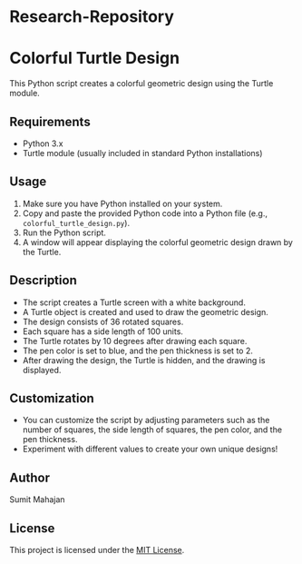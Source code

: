 # Research-Repository
# Colorful Turtle Design

This Python script creates a colorful geometric design using the Turtle module.

## Requirements
- Python 3.x
- Turtle module (usually included in standard Python installations)

## Usage
1. Make sure you have Python installed on your system.
2. Copy and paste the provided Python code into a Python file (e.g., `colorful_turtle_design.py`).
3. Run the Python script.
4. A window will appear displaying the colorful geometric design drawn by the Turtle.

## Description
- The script creates a Turtle screen with a white background.
- A Turtle object is created and used to draw the geometric design.
- The design consists of 36 rotated squares.
- Each square has a side length of 100 units.
- The Turtle rotates by 10 degrees after drawing each square.
- The pen color is set to blue, and the pen thickness is set to 2.
- After drawing the design, the Turtle is hidden, and the drawing is displayed.

## Customization
- You can customize the script by adjusting parameters such as the number of squares, the side length of squares, the pen color, and the pen thickness.
- Experiment with different values to create your own unique designs!

## Author
Sumit Mahajan

## License
This project is licensed under the [MIT License](LICENSE).

